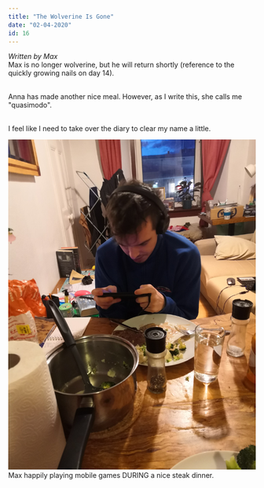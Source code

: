 ```yaml
---
title: "The Wolverine Is Gone"
date: "02-04-2020"
id: 16
---
```

_Written by Max_ <br>
Max is no longer wolverine, but he will return shortly (reference to the quickly growing nails on day 14).  <br><br>

Anna has made another nice meal. However, as I write this, she calls me "quasimodo". <br><br>

I feel like I need to take over the diary to clear my name a little.

![Max happily playing mobile games DURING a nice steak dinner](../images/April/2.jpg)
Max happily playing mobile games DURING a nice steak dinner.